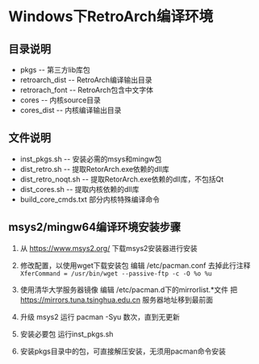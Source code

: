 # Windows下RetroArch编译环境


## 目录说明
- pkgs -- 第三方lib库包
- retroarch_dist -- RetroArch编译输出目录
- retrorach_font -- RetroArch包含中文字体
- cores -- 内核source目录
- cores_dist -- 内核编译输出目录

## 文件说明
- inst_pkgs.sh -- 安装必需的msys和mingw包
- dist_retro.sh -- 提取RetorArch.exe依赖的dll库
- dist_retro_noqt.sh -- 提取RetorArch.exe依赖的dll库，不包括Qt
- dist_cores.sh -- 提取内核依赖的dll库
- build_core_cmds.txt 部分内核特殊编译命令

## msys2/mingw64编译环境安装步骤
1. 从 https://www.msys2.org/ 下载msys2安装器进行安装

2. 修改配置，以使用wget下载安装包
编辑 /etc/pacman.conf 去掉此行注释
`XferCommand = /usr/bin/wget --passive-ftp -c -O %o %u`

3. 使用清华大学服务器镜像
编辑 /etc/pacman.d下的mirrorlist.*文件
把 https://mirrors.tuna.tsinghua.edu.cn 服务器地址移到最前面

4. 升级 msys2
运行 pacman -Syu 数次，直到无更新

5. 安装必要包
运行inst_pkgs.sh

6. 安装pkgs目录中的包，可直接解压安装，无须用pacman命令安装





